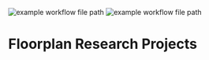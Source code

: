 ![example workflow file path](https://github.com/cheng-hsiang-chiu/floorplan/.github/workflows/ubuntu.yml/badge.svg)
![example workflow file path](https://github.com/cheng-hsiang-chiu/floorplan/.github/workflows/macos.yml/badge.svg)
# Floorplan Research Projects
